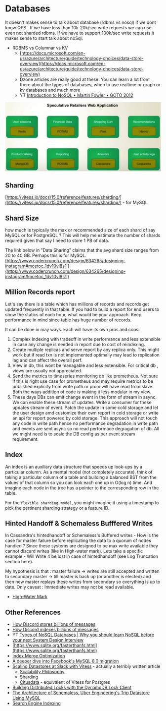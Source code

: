 # Databases

It doesn't makes sense to talk about database (rdbms vs nosql) if we dont know QPS . If we have less than 10k-20k/sec write requests we can use even not sharded rdbms. If we have to support 100k/sec write requests it makes sense to start talk about noSql.

- RDBMS vs Columnar vs KV
  - [https://docs.microsoft.com/en-us/azure/architecture/guide/technology-choices/data-store-overview](https://docs.microsoft.com/en-us/azure/architecture/guide/technology-choices/data-store-overview)
  - Dzone articles are really good at these. You can learn a lot from there about the types of databases, when to use realtime or graph or kv databases and much more
  - YT [Introduction to NoSQL • Martin Fowler • GOTO 2012](https://www.youtube.com/watch?v=qI_g07C_Q5I&ab_channel=GOTOConferences)

![Martin Fowler - Suitable DB](./assets/martin-fowler-suitable-db.png)

## Sharding

[https://vitess.io/docs/15.0/reference/features/sharding/](https://vitess.io/docs/15.0/reference/features/sharding/) - for MySQL

## Shard Size

how much is typically the max or recommended size of each shard of say MySQL or for PostgreSQL ? This will help me estimate the number of shards required given that say I need to store 1 PB of data.

The link below in "Data Sharing" claims that the avg shard size ranges from 20 to 40 GB. Perhaps this is for MySQL.
[https://www.codercrunch.com/design/634265/designing-instagram#mcetoc_1dv10vl8s1l](https://www.codercrunch.com/design/634265/designing-instagram#mcetoc_1dv10vl8s1l)

## Million Records report

Let's say there is a table which has millions of records and records get updated frequently in that table. If you had to build a report for end users to show the statics of each hour, what would be your approach. Keep performance in mind since table has huge number of records.

It can be done in may ways. Each will have its own pros and cons:

1. Complex Indexing with tradeoff in write performance and less extensible in case any change is needed in report due to cost of reindexing.
2. Create multiple replicas and serve report by any replica only. This might work but if read txn is not implemented optimally may lead to replication lag and can affect the overall perf.
3. View in db, this wont be managable and less extensible. For critical db , views are usually not appreciated.
4. Send the metrics to timeseries monitoring db like prometheus. Not sure if this is right use case for prometheus and may require metrics to be published explicity from write path or prom will have read from slave. Both the ways addition of code is making it less modular in my view.
5. These days DBs can emit change event in the form of stream in async. We can enable these stream of updates. Write a consumer for these updates stream of event. Patch the update in some cold storage and let the user design amd customize their own report in cold storage or write an api for report powered by cold storage. This approach will not touch any code in write path hence no performance degradation in write path and events are sent async so no read performace degragation of db. All we might need is to scale the DB config as per event stream requirement.

## Index

An index is an auxiliary data structure that speeds up look-ups by a particular column. As a mental model (not completely accurate), think of taking a particular column of a table and building a balanced BST from the values of that column so you can look each one up in O(log n) time. And imagine each node in the tree has a pointer to the corresponding row in the table.

For the `flexible sharding model`, you might imagine it using a timestamp to pick the pertinent sharding strategy or a feature ID.

## Hinted Handoff & Schemaless Bufffered Writes

In Cassandra's hintedhandoff or Schemaless's Buffered writes  - How is the case for master failure before replicating the data to a quorum of nodes handled ? Since these systems are designed to be max write available they cannot discard writes (like in High-water mark). Lets take a specific example -  Will Write 4 be lost in case of hintedhandoff (see Log Truncation section here).

My hypothesis is that : master failure -> writes are still accepted and written to secondary master -> till master is back up (or another is elected) and then new master replays these writes from secondary so everything is up to date. Only caveat : Immediate writes may not be read available.

- [High-Water Mark](https://martinfowler.com/articles/patterns-of-distributed-systems/high-watermark.html)

## Other References

- [How Discord stores billions of messages](https://discord.com/blog/how-discord-stores-billions-of-messages)
- [How Discord indexes billions of messages](https://discord.com/blog/how-discord-indexes-billions-of-messages)
- YT [Types of NoSQL Databases | Why you should learn NoSQL before your next System Design Interview](https://www.youtube.com/watch?v=Tkr_2Hl8StE)
- [https://www.sqlite.org/fasterthanfs.html](https://www.sqlite.org/fasterthanfs.html)
- [Index Merge Optimization](https://dev.mysql.com/doc/refman/8.0/en/index-merge-optimization.html)
- [A deeper dive into Facebook's MySQL 8.0 migration](https://www.zdnet.com/article/a-deeper-dive-into-facebooks-mysql-8-0-migration/)
- [Scaling Datastores at Slack with Vitess](https://slack.engineering/scaling-datastores-at-slack-with-vitess/) - actually a terribly written article
  - [Scalability Philosophy](https://vitess.io/docs/overview/scalability-philosophy/)
  - [Sharding](https://vitess.io/docs/reference/features/sharding/)
  - [Citusdata](https://www.citusdata.com/) - equivalent of Vitess for Postgres
- [Building Distributed Locks with the DynamoDB Lock Client](https://aws.amazon.com/blogs/database/building-distributed-locks-with-the-dynamodb-lock-client/)
- [The Architecture of Schemaless, Uber Engineering's Trip Datastore Using MySQL](https://eng.uber.com/schemaless-part-two-architecture/)
- [Search Engine Indexing](https://en.wikipedia.org/wiki/Search_engine_indexing)
